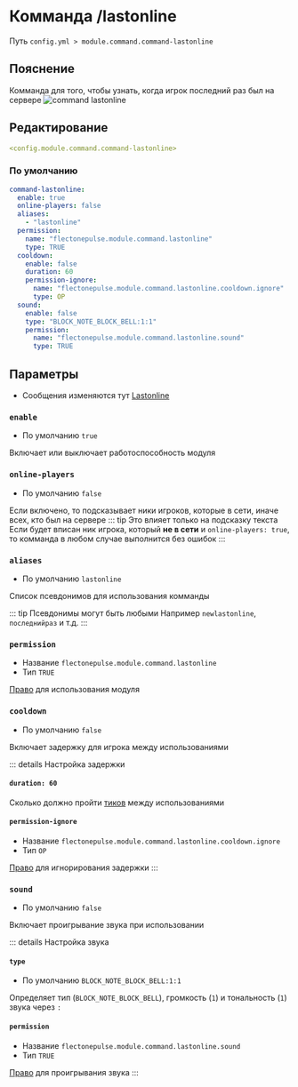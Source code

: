 # Комманда /lastonline
Путь `config.yml > module.command.command-lastonline`

## Пояснение
Комманда для того, чтобы узнать, когда игрок последний раз был на сервере
![command lastonline](/commandlastonline.png)

## Редактирование
```yaml
<config.module.command.command-lastonline>
```

### По умолчанию
```yaml
command-lastonline:
  enable: true
  online-players: false
  aliases:
    - "lastonline"
  permission:
    name: "flectonepulse.module.command.lastonline"
    type: TRUE
  cooldown:
    enable: false
    duration: 60
    permission-ignore:
      name: "flectonepulse.module.command.lastonline.cooldown.ignore"
      type: OP
  sound:
    enable: false
    type: "BLOCK_NOTE_BLOCK_BELL:1:1"
    permission:
      name: "flectonepulse.module.command.lastonline.sound"
      type: TRUE
```

## Параметры

- Сообщения изменяются тут [Lastonline](/ru/messages/ru_ru/module/command/command-lastonline/)

### `enable`
- По умолчанию `true`

Включает или выключает работоспособность модуля

### `online-players`
- По умолчанию `false`

Если включено, то подсказывает ники игроков, которые в сети, иначе всех, кто был на сервере
::: tip Это влияет только на подсказку текста
Если будет вписан ник игрока, который **не в сети** и `online-players: true`, то комманда в любом случае выполнится без ошибок
:::

### `aliases`
- По умолчанию `lastonline`

Список псевдонимов для использования комманды

::: tip Псевдонимы могут быть любыми
Например `newlastonline`, `последнийраз` и т.д.
:::

### `permission`
- Название `flectonepulse.module.command.lastonline`
- Тип `TRUE`

[Право](/ru/config/module/#пояснение) для использования модуля

### `cooldown`
- По умолчанию `false`

Включает задержку для игрока между использованиями

::: details Настройка задержки
#### `duration: 60`

Сколько должно пройти [тиков](https://ru.minecraft.wiki/w/%D0%A2%D0%B0%D0%BA%D1%82) между использованиями

#### `permission-ignore`
- Название `flectonepulse.module.command.lastonline.cooldown.ignore`
- Тип `OP`

[Право](/ru/config/module/#пояснение) для игнорирования задержки
:::

### `sound`
- По умолчанию `false`

Включает проигрывание звука при использовании

::: details Настройка звука
#### `type`
- По умолчанию `BLOCK_NOTE_BLOCK_BELL:1:1`

Определяет тип (`BLOCK_NOTE_BLOCK_BELL`), громкость (`1`) и тональность (`1`) звука через `:`

#### `permission`
- Название `flectonepulse.module.command.lastonline.sound`
- Тип `TRUE`

[Право](/ru/config/module/#пояснение) для проигрывания звука
:::